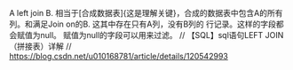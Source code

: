 A left join B. 相当于[合成数据表]{这是理解关键}，合成的数据表中包含A的所有列。和满足Join on的B. 
这其中存在只有A列，没有B列的 行记录。这样的字段都会赋值为null。
赋值为null的字段可以用来过滤。
// 【SQL】sql语句LEFT JOIN（拼接表）详解
// https://blog.csdn.net/u010168781/article/details/120542993